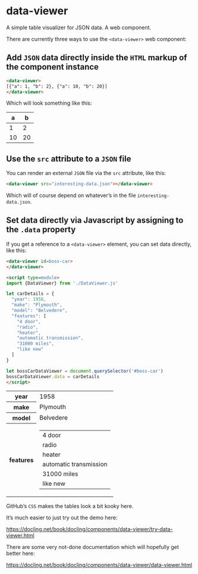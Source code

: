 # data-viewer
A simple table visualizer for JSON data. A web component.


There are currently three ways to use the `<data-viewer>` web component:

## Add `JSON` data directly inside the `HTML` markup of the component instance

```html
<data-viewer>
[{"a": 1, "b": 2}, {"a": 10, "b": 20}]
</data-viewer>
```

Which will look something like this:

<table class="array-of-objects"><thead><tr><th data-header="a">a</th><th data-header="b">b</th></tr></thead><tbody><tr><td data-header="a">1</td><td data-header="b">2</td></tr><tr><td data-header="a">10</td><td data-header="b">20</td></tr></tbody></table>


## Use the `src` attribute to a `JSON` file

You can render an external `JSON` file via the `src` attribute, like this:

```html
<data-viewer src="interesting-data.json"></data-viewer>
```

Which will of course depend on whatever’s in the file `interesting-data.json`.

## Set data directly via Javascript by assigning to the `.data` property

If you get a reference to a `<data-viewer>` element, you can set data directly, like this:

```html
<data-viewer id=boss-car>
</data-viewer>

<script type=module>
import {DataViewer} from './DataViewer.js'

let carDetails = {
  "year": 1958,
  "make": "Plymouth",
  "model": "Belvedere",
  "features": [
    "4 door",
    "radio",
    "heater",
    "automatic transmission",
    "31000 miles",
    "like new"
  ]
}

let bossCarDataViewer = document.querySelector('#boss-car')
bossCarDataViewer.data = carDetails
</script>
```

<table class="object"><tr>
        <th>year</th>
        <td data-header="year">1958</td>
      </tr><tr>
        <th>make</th>
        <td data-header="make">Plymouth</td>
      </tr><tr>
        <th>model</th>
        <td data-header="model">Belvedere</td>
      </tr><tr>
        <th>features</th>
        <td data-header="features"><table class="array-of-simple-values"><tbody><tr><td>4 door</td></tr><tr><td>radio</td></tr><tr><td>heater</td></tr><tr><td>automatic transmission</td></tr><tr><td>31000 miles</td></tr><tr><td>like new</td></tr></tbody></table></td>
      </tr></table>


GitHub’s `CSS` makes the tables look a bit kooky here.

It’s much easier to just try out the demo here:

https://docling.net/book/docling/components/data-viewer/try-data-viewer.html

There are some very not-done documentation which will hopefully get better here:

https://docling.net/book/docling/components/data-viewer/data-viewer.html
